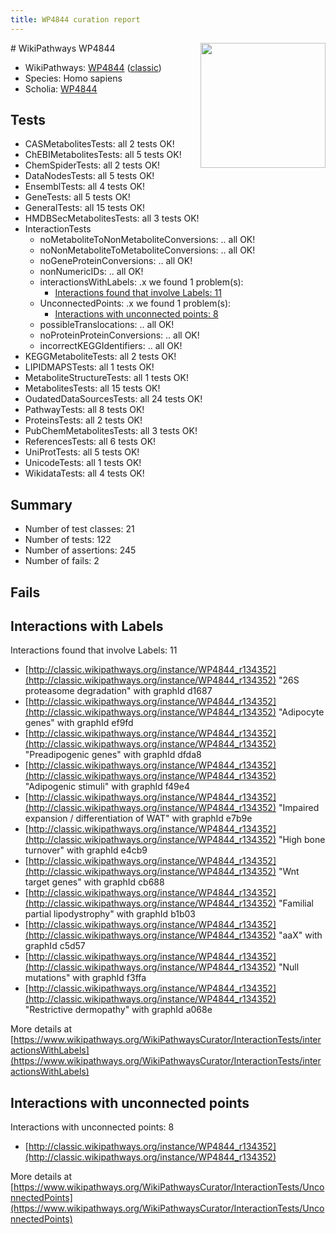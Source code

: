 ```yaml
---
title: WP4844 curation report
---
```


<img style="float: right; width: 200px" src="https://upload.wikimedia.org/wikipedia/commons/thumb/8/83/Wplogo_with_text_500.png/640px-Wplogo_with_text_500.png" />
# WikiPathways WP4844

* WikiPathways: [WP4844](https://wikipathways.org/pathways/WP4844) ([classic](https://classic.wikipathways.org/instance/WP4844))
* Species: Homo sapiens
* Scholia: [WP4844](https://scholia.toolforge.org/wikipathways/WP4844)
## Tests
* CASMetabolitesTests: all 2 tests OK!
* ChEBIMetabolitesTests: all 5 tests OK!
* ChemSpiderTests: all 2 tests OK!
* DataNodesTests: all 5 tests OK!
* EnsemblTests: all 4 tests OK!
* GeneTests: all 5 tests OK!
* GeneralTests: all 15 tests OK!
* HMDBSecMetabolitesTests: all 3 tests OK!
* InteractionTests
    * noMetaboliteToNonMetaboliteConversions: .. all OK!
    * noNonMetaboliteToMetaboliteConversions: .. all OK!
    * noGeneProteinConversions: .. all OK!
    * nonNumericIDs: .. all OK!
    * interactionsWithLabels: .x we found 1 problem(s):
        * [Interactions found that involve Labels: 11](#fe97a8b9)
    * UnconnectedPoints: .x we found 1 problem(s):
        * [Interactions with unconnected points: 8](#35a61ae0)
    * possibleTranslocations: .. all OK!
    * noProteinProteinConversions: .. all OK!
    * incorrectKEGGIdentifiers: .. all OK!
* KEGGMetaboliteTests: all 2 tests OK!
* LIPIDMAPSTests: all 1 tests OK!
* MetaboliteStructureTests: all 1 tests OK!
* MetabolitesTests: all 15 tests OK!
* OudatedDataSourcesTests: all 24 tests OK!
* PathwayTests: all 8 tests OK!
* ProteinsTests: all 2 tests OK!
* PubChemMetabolitesTests: all 3 tests OK!
* ReferencesTests: all 6 tests OK!
* UniProtTests: all 5 tests OK!
* UnicodeTests: all 1 tests OK!
* WikidataTests: all 4 tests OK!


## Summary

* Number of test classes: 21
* Number of tests: 122
* Number of assertions: 245
* Number of fails: 2

## Fails

<a name="fe97a8b9" />

## Interactions with Labels

Interactions found that involve Labels: 11

* [http://classic.wikipathways.org/instance/WP4844_r134352](http://classic.wikipathways.org/instance/WP4844_r134352) "26S proteasome 
degradation" with graphId d1687
* [http://classic.wikipathways.org/instance/WP4844_r134352](http://classic.wikipathways.org/instance/WP4844_r134352) "Adipocyte genes" with graphId ef9fd
* [http://classic.wikipathways.org/instance/WP4844_r134352](http://classic.wikipathways.org/instance/WP4844_r134352) "Preadipogenic genes" with graphId dfda8
* [http://classic.wikipathways.org/instance/WP4844_r134352](http://classic.wikipathways.org/instance/WP4844_r134352) "Adipogenic stimuli" with graphId f49e4
* [http://classic.wikipathways.org/instance/WP4844_r134352](http://classic.wikipathways.org/instance/WP4844_r134352) "Impaired 
expansion / differentiation
of WAT" with graphId e7b9e
* [http://classic.wikipathways.org/instance/WP4844_r134352](http://classic.wikipathways.org/instance/WP4844_r134352) "High bone turnover" with graphId e4cb9
* [http://classic.wikipathways.org/instance/WP4844_r134352](http://classic.wikipathways.org/instance/WP4844_r134352) "Wnt target genes" with graphId cb688
* [http://classic.wikipathways.org/instance/WP4844_r134352](http://classic.wikipathways.org/instance/WP4844_r134352) "Familial partial lipodystrophy" with graphId b1b03
* [http://classic.wikipathways.org/instance/WP4844_r134352](http://classic.wikipathways.org/instance/WP4844_r134352) "aaX" with graphId c5d57
* [http://classic.wikipathways.org/instance/WP4844_r134352](http://classic.wikipathways.org/instance/WP4844_r134352) "Null mutations" with graphId f3ffa
* [http://classic.wikipathways.org/instance/WP4844_r134352](http://classic.wikipathways.org/instance/WP4844_r134352) "Restrictive dermopathy" with graphId a068e


More details at [https://www.wikipathways.org/WikiPathwaysCurator/InteractionTests/interactionsWithLabels](https://www.wikipathways.org/WikiPathwaysCurator/InteractionTests/interactionsWithLabels)

<a name="35a61ae0" />

## Interactions with unconnected points

Interactions with unconnected points: 8

* [http://classic.wikipathways.org/instance/WP4844_r134352](http://classic.wikipathways.org/instance/WP4844_r134352)


More details at [https://www.wikipathways.org/WikiPathwaysCurator/InteractionTests/UnconnectedPoints](https://www.wikipathways.org/WikiPathwaysCurator/InteractionTests/UnconnectedPoints)

